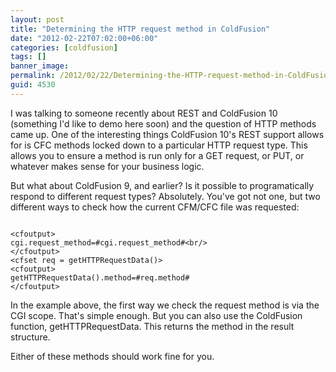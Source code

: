 ```yaml
---
layout: post
title: "Determining the HTTP request method in ColdFusion"
date: "2012-02-22T07:02:00+06:00"
categories: [coldfusion]
tags: []
banner_image: 
permalink: /2012/02/22/Determining-the-HTTP-request-method-in-ColdFusion
guid: 4530
---
```


I was talking to someone recently about REST and ColdFusion 10 (something I'd like to demo here soon) and the question of HTTP methods came up. One of the interesting things ColdFusion 10's REST support allows for is CFC methods locked down to a particular HTTP request type. This allows you to ensure a method is run only for a GET request, or PUT, or whatever makes sense for your business logic. 

<p/>
<!--more-->
But what about ColdFusion 9, and earlier? Is it possible to programatically respond to different request types? Absolutely. You've got not one, but two different ways to check how the current CFM/CFC file was requested:

<p/>

<code>
&lt;cfoutput&gt;
cgi.request_method=#cgi.request_method#&lt;br/&gt;
&lt;/cfoutput&gt;
&lt;cfset req = getHTTPRequestData()&gt;
&lt;cfoutput&gt;
getHTTPRequestData().method=#req.method#
&lt;/cfoutput&gt;
</code>

<p>

In the example above, the first way we check the request method is via the CGI scope. That's simple enough. But you can also use the ColdFusion function, getHTTPRequestData. This returns the method in the result structure. 

<p>

Either of these methods should work fine for you.
